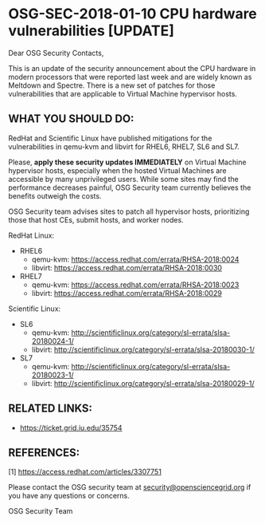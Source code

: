 # OSG-SEC-2018-01-10 CPU hardware vulnerabilities [UPDATE]

Dear OSG Security Contacts,

This is an update of the security announcement about the CPU hardware in modern processors that were reported last week and are widely known as Meltdown and Spectre.  There is a new set of patches for those vulnerabilities that are applicable to Virtual Machine hypervisor hosts. 

## WHAT YOU SHOULD DO:
RedHat and Scientific Linux have published mitigations for the vulnerabilities in qemu-kvm and libvirt for RHEL6, RHEL7, SL6 and SL7.

Please, **apply these security updates IMMEDIATELY** on Virtual Machine hypervisor hosts, especially when the hosted Virtual Machines are accessible by many unprivileged users. While some sites may find the performance decreases painful, OSG Security team currently believes the benefits outweigh the costs.

OSG Security team advises sites to patch all hypervisor hosts, prioritizing those that host CEs, submit hosts, and worker nodes.

RedHat Linux:
   - RHEL6
      - qemu-kvm: https://access.redhat.com/errata/RHSA-2018:0024
      - libvirt: https://access.redhat.com/errata/RHSA-2018:0030
   - RHEL7
      - qemu-kvm: https://access.redhat.com/errata/RHSA-2018:0023
      - libvirt: https://access.redhat.com/errata/RHSA-2018:0029

Scientific Linux:
   - SL6
      - qemu-kvm: http://scientificlinux.org/category/sl-errata/slsa-20180024-1/
      - libvirt: http://scientificlinux.org/category/sl-errata/slsa-20180030-1/
   - SL7
      - qemu-kvm: http://scientificlinux.org/category/sl-errata/slsa-20180023-1/
      - libvirt: http://scientificlinux.org/category/sl-errata/slsa-20180029-1/


## RELATED LINKS:
   - https://ticket.grid.iu.edu/35754

## REFERENCES:
[1] https://access.redhat.com/articles/3307751

Please contact the OSG security team at security@opensciencegrid.org if you have any questions or concerns. 

OSG Security Team
